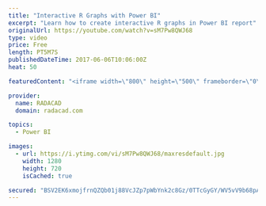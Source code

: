 ```yaml
---
title: "Interactive R Graphs with Power BI"
excerpt: "Learn how to create interactive R graphs in Power BI report"
originalUrl: https://youtube.com/watch?v=sM7Pw8QWJ68
type: video
price: Free
length: PT5M7S
publishedDateTime: 2017-06-06T10:06:00Z
heat: 50

featuredContent: "<iframe width=\"800\" height=\"500\" frameborder=\"0\" src=\"https://www.youtube.com/embed/sM7Pw8QWJ68\" allow=\"accelerometer; autoplay; encrypted-media; gyroscope; picture-in-picture\" allowfullscreen></iframe>"

provider:
  name: RADACAD
  domain: radacad.com

topics:
  - Power BI

images:
  - url: https://i.ytimg.com/vi/sM7Pw8QWJ68/maxresdefault.jpg
    width: 1280
    height: 720
    isCached: true

secured: "BSV2EK6xmojfrnQZQb01j88VcJZp7pWbYnk2c8Gz/0TTcGyGY/WV5vV9b68pAd4mjGC1oZdj6WnyWj2fC8UQ54Yv/y/Hpe3eIwXUe9JR9KfO9yqrWBlZvZC/81XHBJZaSYiCstYg4O4DobkiLFx9LtIqrlKNwaBI4Sut7qfCvVK4qBAqrbmOMe2ZSCQuj598reO0g/5aIaSMwmOYxNgu1jfl4iA5AKR+bR3CcUEhJJKO1EUIKHL7yGjJgJxw4IIxO3hgXEcLkT2siH3HMKkj0gUt1PxnTgWvVTL/gPWz62Pldx13FZdDp/1zwH2+zA7MLkBe+A8EQuOvKssYPHboa3dq6kIaadVBdXpXRCm71S0EPbmZTqjANZA8+9PWu0rzR1s/4o7gJi6Hk4GsnJgK2o1ad4goxrysGoOoCWRqMek=;0cpzaVETSP24VbORWtU4ZA=="
---
```


